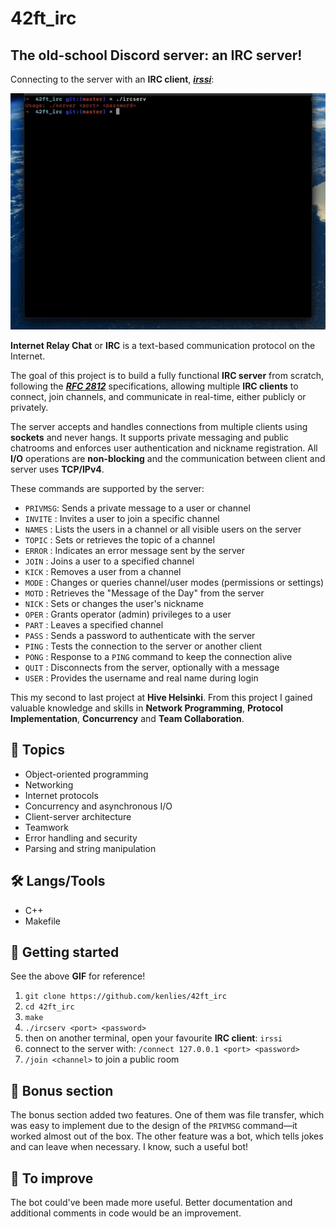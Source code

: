 # 42ft_irc

## The old-school Discord server: an IRC server!

Connecting to the server with an **IRC client**, ***[irssi](https://en.wikipedia.org/wiki/Irssi)***:

![](media/irc.gif)

**Internet Relay Chat** or **IRC** is a text-based communication protocol on the Internet.

The goal of this project is to build a fully functional **IRC server** from scratch, following the ***[RFC 2812](https://datatracker.ietf.org/doc/html/rfc2812)*** specifications, allowing multiple **IRC clients** to connect, join channels, and communicate in real-time, either publicly or privately.

The server accepts and handles connections from multiple clients using **sockets** and never hangs.
It supports private messaging and public chatrooms and enforces user authentication and nickname registration.
All **I/O** operations are **non-blocking** and the communication between client and server uses **TCP/IPv4**.

These commands are supported by the server:
  - ```PRIVMSG```: Sends a private message to a user or channel
  - ```INVITE``` : Invites a user to join a specific channel
  - ```NAMES```  : Lists the users in a channel or all visible users on the server
  - ```TOPIC```  : Sets or retrieves the topic of a channel
  - ```ERROR```  : Indicates an error message sent by the server
  - ```JOIN```   : Joins a user to a specified channel
  - ```KICK```   : Removes a user from a channel
  - ```MODE```   : Changes or queries channel/user modes (permissions or settings)
  - ```MOTD```   : Retrieves the "Message of the Day" from the server
  - ```NICK```   : Sets or changes the user's nickname
  - ```OPER```   : Grants operator (admin) privileges to a user
  - ```PART```   : Leaves a specified channel
  - ```PASS```   : Sends a password to authenticate with the server
  - ```PING```   : Tests the connection to the server or another client
  - ```PONG```   : Response to a ```PING``` command to keep the connection alive
  - ```QUIT```   : Disconnects from the server, optionally with a message
  - ```USER```   : Provides the username and real name during login

This my second to last project at **Hive Helsinki**. From this project I gained valuable knowledge and skills in **Network Programming**, **Protocol Implementation**, **Concurrency** and **Team Collaboration**.

## 📖 Topics
  - Object-oriented programming
  - Networking
  - Internet protocols
  - Concurrency and asynchronous I/O
  - Client-server architecture
  - Teamwork
  - Error handling and security
  - Parsing and string manipulation

## 🛠️ Langs/Tools
  - C++
  - Makefile

## 🦉 Getting started
See the above **GIF** for reference!

  1. ```git clone https://github.com/kenlies/42ft_irc```
  2. ```cd 42ft_irc```
  3. ```make```
  4. ```./ircserv <port> <password>```
  5. then on another terminal, open your favourite **IRC client**: ```irssi```
  6. connect to the server with: ```/connect 127.0.0.1 <port> <password>```
  7. ```/join <channel>``` to join a public room

## 💸 Bonus section

The bonus section added two features. One of them was file transfer, which was easy to implement due to the design of the ```PRIVMSG``` command—it worked almost out of the box. The other feature was a bot, which tells jokes and can leave when necessary. I know, such a useful bot!

## 🔨 To improve

The bot could've been made more useful. Better documentation and additional comments in code would be an improvement.

